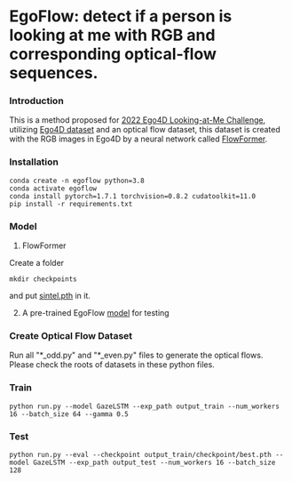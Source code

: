 # EgoFlow: detect if a person is looking at me with RGB and corresponding optical-flow sequences.

### Introduction
This is a method proposed for [2022 Ego4D Looking-at-Me Challenge](https://eval.ai/web/challenges/challenge-page/1624/overview), utilizing [Ego4D dataset](https://ego4d-data.org/docs/challenge/#dataset) and an optical flow dataset, this dataset is created with the RGB images in Ego4D by a neural network called [FlowFormer](https://github.com/drinkingcoder/FlowFormer-Official).

### Installation
```
conda create -n egoflow python=3.8 
conda activate egoflow
conda install pytorch=1.7.1 torchvision=0.8.2 cudatoolkit=11.0
pip install -r requirements.txt
```

### Model
1. FlowFormer

Create a folder
```
mkdir checkpoints
```
and put [sintel.pth](https://drive.google.com/drive/folders/1K2dcWxaqOLiQ3PoqRdokrgWsGIf3yBA_) in it.

2. A pre-trained EgoFlow [model](https://drive.google.com/file/d/1YT8yd_fsC0cBTxDX8cYw5docpWrZxRM1/view?usp=share_link) for testing

### Create Optical Flow Dataset
Run all "\*_odd.py" and "\*_even.py" files to generate the optical flows. Please check the roots of datasets in these python files.

### Train
```
python run.py --model GazeLSTM --exp_path output_train --num_workers 16 --batch_size 64 --gamma 0.5
```

### Test
```
python run.py --eval --checkpoint output_train/checkpoint/best.pth --model GazeLSTM --exp_path output_test --num_workers 16 --batch_size 128
```
